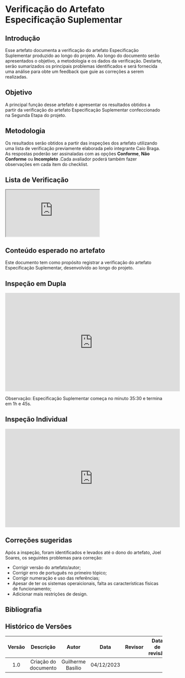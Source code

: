 # **Verificação do Artefato Especificação Suplementar**

## **Introdução**

Esse artefato documenta a verificação do artefato Especificação Suplementar produzido ao longo do projeto. Ao longo do documento serão apresentados o objetivo, a metodologia e os dados da verificação. Destarte, serão sumarizados os principais problemas  identificados e será fornecida uma análise para obte um feedback que guie as correções a serem realizadas.

## **Objetivo**

A principal função desse artefato é apresentar os resultados obtidos a partir da verificação do artefato Especificação Suplementar confeccionado na Segunda Etapa do projeto.

## **Metodologia**

Os resultados serão obtidos a partir das inspeções dos artefato utilizando uma lista de verificação previamente elaborada pelo integrante Caio Braga. As respostas poderão ser assinaladas com as opções **Conforme**, **Não Conforme** ou **Incompleto** .Cada avaliador poderá também fazer observações em cada item do checklist.

## **Lista de Verificação**

<iframe src="https://docs.google.com/spreadsheets/d/e/2PACX-1vSpfRvAx5nbPmOSPOUFOagMidlaxpW6qvDuGDQdobTJJtU3kTuyb81cOYLkZP2_51BYWErM9l8_f0ga/pubhtml?gid=1094580040&amp;single=true&amp;widget=true&amp;headers=false"></iframe>

## **Conteúdo esperado no artefato**

Este documento tem como propósito registrar a verificação do artefato Especificação Suplementar, desenvolvido ao longo do projeto.

## **Inspeção em Dupla**

<iframe width="560" height="315" src="https://www.youtube.com/embed/GLR9jE71kQ4?si=AKMiFoVLM-0dk25W" title="YouTube video player" frameborder="0" allow="accelerometer; autoplay; clipboard-write; encrypted-media; gyroscope; picture-in-picture; web-share" allowfullscreen></iframe>

Observação: Especificação Suplementar começa no minuto 35:30 e termina em 1h e 45s.

## **Inspeção Individual** 

<iframe width="560" height="315" src="https://www.youtube.com/embed/0AEQv842xTc?si=j5e1RgW0mXpgJ96E" title="YouTube video player" frameborder="0" allow="accelerometer; autoplay; clipboard-write; encrypted-media; gyroscope; picture-in-picture; web-share" allowfullscreen></iframe>

## **Correções sugeridas**

Após a inspeção, foram identificados e levados até o dono do artefato, Joel Soares, os seguintes problemas para correção:

- Corrigir versão do artefato/autor;
- Corrigir erro de português no primeiro tópico;
- Corrigir numeração e uso das referências;
- Apesar de ter os sistemas operaicionais, falta as características físicas de funcionamento;
- Adicionar mais restrições de design.

## **Bibliografia**

>
>
>

## **Histórico de Versões**

| Versão |          Descrição              |     Autor      |      Data      |   Revisor     |    Data de revisão    |  
|:------:|:-------------------------------:|:--------------:|:--------------:|:-------------:|:---------------------:|
|  1.0   | Criação do documento  |   Guilherme Basílio  |   04/12/2023   |  |     |